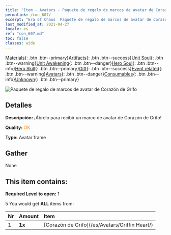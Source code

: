 ```yaml
---
title: "Item - Avatars - Paquete de regalo de marcos de avatar de Corazón de Grifo"
permalink: /con_607/
excerpt: "Era of Chaos  Paquete de regalo de marcos de avatar de Corazón de Grifo"
last_modified_at: 2021-04-27
locale: es
ref: "con_607.md"
toc: false
classes: wide
---
```

 [Materials](/ItemsES/){: .btn .btn--primary}[Artifacts](/ItemsES/Artifacts/){: .btn .btn--success}[Unit Soul](/ItemsES/UnitSoul/){: .btn .btn--warning}[Unit Awakening](/ItemsES/UnitAwakening/){: .btn .btn--danger}[Hero Soul](/ItemsES/HeroSoul/){: .btn .btn--info}[Hero Skill](/ItemsES/HeroSkill/){: .btn .btn--primary}[Gift](/ItemsES/Gift/){: .btn .btn--success}[Event related](/ItemsES/Events/){: .btn .btn--warning}[Avatars](/ItemsES/Avatars/){: .btn .btn--danger}[Consumables](/ItemsES/Consumables/){: .btn .btn--info}[Unknown](/ItemsES/Unknown/){: .btn .btn--primary}

 ![Paquete de regalo de marcos de avatar de Corazón de Grifo](/images/t/i_907003.png)

## Detalles
 **Descripción:** ¡Ábrelo para recibir un marco de avatar de Corazón de Grifo!

 **Quality:** <span style="color: #FF8C00">OK</span>

 **Type:** Avatar frame

## Gather

  None

## This item contains:

 **Required Level to open:** 1

 5 You would get **ALL** items  from:

  | Nr | Amount |     Item    |
  |:---|:-------|:------------|
  | 1 |  **1x** | [Corazón de Grifo](/es/Avatars/Griffin Heart/) |  | 

